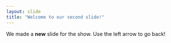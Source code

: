 ```yaml
---
layout: slide
title: "Welcome to our second slide!"
---
```

We made a **new** slide for the show.
Use the left arrow to go back!

